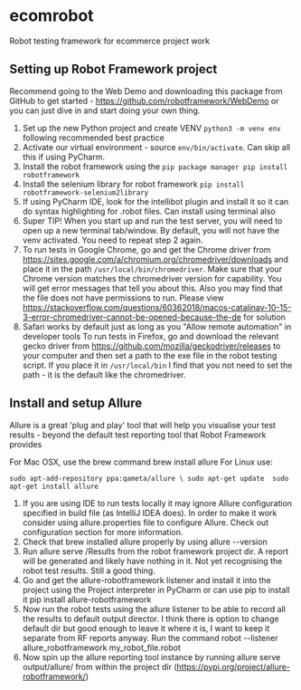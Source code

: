 # ecomrobot
Robot testing framework for ecommerce project work

## Setting up Robot Framework project
Recommend going to the Web Demo and downloading this package from GitHub to get started - https://github.com/robotframework/WebDemo or you can just dive in and start doing your own thing.

1. Set up the new Python project and create VENV `python3 -m venv env` following recommended best practice
2. Activate our virtual environment - source `env/bin/activate`. Can skip all this if using PyCharm.
3. Install the robot framework using the `pip package manager pip install robotframework`
4. Install the selenium library for robot framework `pip install robotframework-selenium2library`
5. If using PyCharm IDE, look for the intellibot plugin and install it so it can do syntax highlighting for .robot files. Can install using terminal also
6. Super TIP! When you start up and run the test server, you will need to open up a new terminal tab/window. By default, you will not have the venv activated. You need to repeat step 2 again.
7. To run tests in Google Chrome, go and get the Chrome driver from https://sites.google.com/a/chromium.org/chromedriver/downloads and place it in the path `/usr/local/bin/chromedriver`. Make sure that your Chrome version matches the chromedriver version for capability. You will get error messages that tell you about this. Also you may find that the file does not have permissions to run. Please view https://stackoverflow.com/questions/60362018/macos-catalinav-10-15-3-error-chromedriver-cannot-be-opened-because-the-de for solution
8. Safari works by default just as long as you "Allow remote automation" in developer tools
To run tests in Firefox, go and download the relevant gecko driver from https://github.com/mozilla/geckodriver/releases to your computer and then set a path to the exe file in the robot testing script. If you place it in `/usr/local/bin` I find that you not need to set the path - it is the default like the chromedriver.

## Install and setup Allure
Allure is a great 'plug and play' tool that will help you visualise your test results - beyond the default test reporting tool that Robot Framework provides

For Mac OSX, use the brew command brew install allure 
For Linux use:

`sudo apt-add-repository ppa:qameta/allure \
sudo apt-get update 
sudo apt-get install allure`

1. If you are using IDE to run tests locally it may ignore Allure configuration specified in build file (as IntelliJ IDEA does). In order to make it work consider using allure.properties file to configure Allure. Check out configuration section for more information.
2. Check that brew installed allure properly by using allure --version
3. Run allure serve /Results from the robot framework project dir. A report will be generated and likely have nothing in it. Not yet recognising the robot test results. Still a good thing.
4. Go and get the allure-robotframework listener and install it into the project using the Project interpreter in PyCharm or can use pip to install it pip install allure-robotframework
5. Now run the robot tests using the allure listener to be able to record all the results to default output director. I think there is option to change default dir but good enough to leave it where it is, I want to keep it separate from RF reports anyway. Run the command robot --listener allure_robotframework my_robot_file.robot
6. Now spin up the allure reporting tool instance by running allure serve output/allure/ from within the project dir (https://pypi.org/project/allure-robotframework/)
